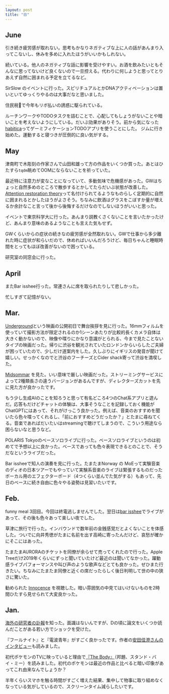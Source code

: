 ```yaml
---
layout: post
title: "日"
---
```


<!--
## Dec.
## Nov.
## Oct.
## Sep.
## Aug.
## July
-->

## June

引き続き疲労感が取れない。思考もかなりネガティブな上に人の話があんまり入ってこないし、休みを多めに入れたほうがいいかもしれない。

続いている。他人のネガティブな話に影響を受けやすい。お酒を飲みたいともそんなに思ってないけど良くないので一旦控える。代わりに何しようと思ってとりあえず自然に囲まれる予定を立てるなど。

SirSlow のイベントに行った。スピリチュアルとかDNAアクティベーションは置いといてゆっくりやるのは大事だなと思いました。

住民税🤛で今年もリボ払いの誘惑に駆られている。

ルーチンワークやTODOタスクを詰むことで、心配してもしょうがないことや暗いことを考えないようにしている。だいぶ効果がありそう。前から気になった[habitica](https://habitica.com)ってゲーミフィケーションTODOアプリを使うことにした。
ジムに行き始めた。運動すると寝つきが圧倒的に良い気がする。



## May

津南町で木彫刻の作家さんで山田和雄って方の作品をいくつか買った。あとはひたすら`tqdm`眺めてOOMにならないことを祈っていた。

最近特に注意力が変なことになっていて、多動気味で危機感があった。GWはちょっと自然多めのところで散歩するとかしてたらだいぶ状態が改善した。[Attention restoration theory](https://en.wikipedia.org/wiki/Attention_restoration_theory)って名付けられてるようなものらしく定期的に自然に囲まれるとかしたほうがよさそう。ちなみに飲酒はグラスをこぼすか量が増えるか余計なこと言って後から後悔するだけなのでしないほうがいいと思った。

イベントで東京科学大に行った。あんまり説教くさくないことを言いたかったけど、あんまり意味のあるようなことも言えた気もせず。

GWくらいからの症状の続きなの疲労感が全然取れない。GWで仕事から多少離れた時に症状が和らいだので、休めればいいんだろうけど、毎日ちゃんと睡眠時間をとってもほぼ改善がないので困っている。

研究室の同窓会に行った。

## April

またBar isshee行った。常連さんに席を取られたりして悲しかった。

忙しすぎて記憶がない。

## Mar.

[Underground](https://underground-film.com/)という映画の公開初日で舞台挨拶を見に行った。16mmフィルムを使っていて撮影方法が限定されるのか1シーンあたりが比較的長くカメラ自体は大きく動かないので、映像や喋りにかなり意識がとられる、今まで見たことないタイプの映画だった。帰りに渋谷を観光されていたロンドンからいらしたご夫婦が困っていたので、少しだけ道案内をした。久しぶりにイギリスの発音が聞けて嬉しい。せっかくなのでと渋谷のフーチーズとCider shack寄って渋谷を満喫した。

[Midsommar](https://www.imdb.com/title/tt8772262/) を見た。いい意味で厳しい映画だった。ストリーミングサービスによって2種類長さの違うバージョンがあるんですが、ディレクターズカットを先に見た方が良かったです。

もう少し生成AIのことを知ろうと思って有名どころ4つのChat系アプリと遊んだ。応答もだけどチャットの体験は、大事そうなことを記録しておく機能がChatGPTにはあって、それがけっこう良かった。例えば、音楽のおすすめを聞いたら色々喋ってくれるし、「前におすすめどうだったか？」とたまに尋ねてくる。音楽であればだいたいはstreamingで聴けてしまうので、こういう用途なら困らないなと思うなど。

POLARIS Tokyoのベースソロライブに行った。ベースソロライブというのは初めてで予想以上に良かった。ベースであっても色々表現できるとのことで、そうだなというライブだった。

Bar issheeで知人の演奏を見に行った。たまたまNorway の MoEって実験音楽のディオの日本ツアーでもやっていて実験系音楽のライブは緊張するものだったボーカル用のエフェクターボード（4つくらい並んでた気がする）もあって、先日のベースに続き自由に色々やる姿勢は見習いたいです。

## Feb.

funny meal 3回目。今回は終電逃しませんでした。翌日は[bar isshee](http://www.bloc.jp/barisshee/)でライブがあって、その後も色々あって楽しい夜でした。

草津に旅行で行った。インバウンドで数年前の金銭感覚だとよくないことを体感した。ついでに向井秀徳がたまに名前を出す高崎に寄ったんだけど、哀愁が確かにそこにはあった。

たまたまAURORAのチケットを同僚が余らせて売ってくれたので行った。Apple Treeだけ2019年くらいにずっと聞いていたけど最近のは聞いてなかった。躍動感ライブパフォーマンスや叫び声のような歌声などとても良かった。ぜひまた行きたい。ちなみにたまたま同僚と近くの席だったらしく後日判明して世の中の狭さに驚いた。

勧められた [Innocence](https://www.imdb.com/title/tt0375233/) を視聴した。暗い雰囲気の中見てはいけないものを2時間ひたすら見せられて大変良かった。

## Jan.

[海外の研究者の訃報](https://docs.google.com/document/d/1-jBoSEVlryiX1IaSzV4vKuihDfm_LgXUznvSpl1T1kg/edit?tab=t.0)を知った。面識はないんですが、Dの頃に論文をいくつか読んだことがある若い方でショックを受けた。

『フールナイト』と『電波青年』がすごく良かったです。作者の[安田佳澄さんのインタビュー](https://note.com/0000studio/n/nf428181559ef)も読みました。

初代ポケモンのTVに映っていると理由で[『The Body』](https://en.wikipedia.org/wiki/The_Body_(King_novella))（邦題、スタンド・バイ・ミー）を読みました。初代のポケモンは最近の作品と比べると暗い印象があってこれ由来なんでしょうか？

半年くらいスマホを触る時間がすごく増えた結果、集中して物事に取り組めなくなっている気がしているので、スクリーンタイム減らしたいです。
